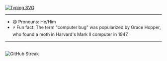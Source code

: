[![Typing SVG](https://readme-typing-svg.demolab.com?font=Fira+Code&size=25&duration=7000&pause=1000&color=0D00E6&vCenter=true&repeat=false&width=435&lines=Hi%2C+I+am+Climax)](https://git.io/typing-svg)
<hr>
<ul>
  <li> 😄 Pronouns: He/Him </li>
  <li> ⚡ Fun fact: The term "computer bug" was popularized by Grace Hopper, who found a moth in Harvard's Mark II computer in 1947. </li>
</ul>
<hr>

<br>


<img src="https://github-readme-streak-stats-gray-psi.vercel.app?user=climax12&theme=github-dark&border_radius=12&short_numbers=true&mode=weekly&border=18709F&ring=02007E&fire=47D926&dates=00A6FF&stroke=47D926" alt="GitHub Streak" />
